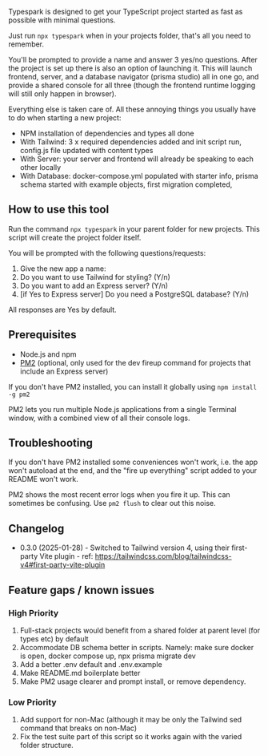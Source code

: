 Typespark is designed to get your TypeScript project started as fast as possible with minimal questions.

Just run `npx typespark` when in your projects folder, that's all you need to remember.

You'll be prompted to provide a name and answer 3 yes/no questions. After the project is set up there is also an option of launching it. This will launch frontend, server, and a database navigator (prisma studio) all in one go, and provide a shared console for all three (though the frontend runtime logging will still only happen in browser).

Everything else is taken care of. All these annoying things you usually have to do when starting a new project:

- NPM installation of dependencies and types all done
- With Tailwind: 3 x required dependencies added and init script run, config.js file updated with content types
- With Server: your server and frontend will already be speaking to each other locally
- With Database: docker-compose.yml populated with starter info, prisma schema started with example objects, first migration completed,

## How to use this tool

Run the command `npx typespark` in your parent folder for new projects. This script will create the project folder itself.

You will be prompted with the following questions/requests:

1. Give the new app a name:
2. Do you want to use Tailwind for styling? (Y/n)
3. Do you want to add an Express server? (Y/n)
4. [if Yes to Express server] Do you need a PostgreSQL database? (Y/n)

All responses are Yes by default.

## Prerequisites

- Node.js and npm
- [PM2](https://pm2.keymetrics.io/) (optional, only used for the dev fireup command for projects that include an Express server)

If you don't have PM2 installed, you can install it globally using `npm install -g pm2`

PM2 lets you run multiple Node.js applications from a single Terminal window, with a combined view of all their console logs.

## Troubleshooting

If you don't have PM2 installed some conveniences won't work, i.e. the app won't autoload at the end, and the "fire up everything" script added to your README won't work.

PM2 shows the most recent error logs when you fire it up. This can sometimes be confusing. Use `pm2 flush` to clear out this noise.

## Changelog

- 0.3.0 (2025-01-28) - Switched to Tailwind version 4, using their first-party Vite plugin - ref: https://tailwindcss.com/blog/tailwindcss-v4#first-party-vite-plugin

## Feature gaps / known issues

### High Priority

1. Full-stack projects would benefit from a shared folder at parent level (for types etc) by default
1. Accommodate DB schema better in scripts. Namely: make sure docker is open, docker compose up, npx prisma migrate dev
1. Add a better .env default and .env.example
1. Make README.md boilerplate better
1. Make PM2 usage clearer and prompt install, or remove dependency.

### Low Priority

1. Add support for non-Mac (although it may be only the Tailwind sed command that breaks on non-Mac)
1. Fix the test suite part of this script so it works again with the varied folder structure.
